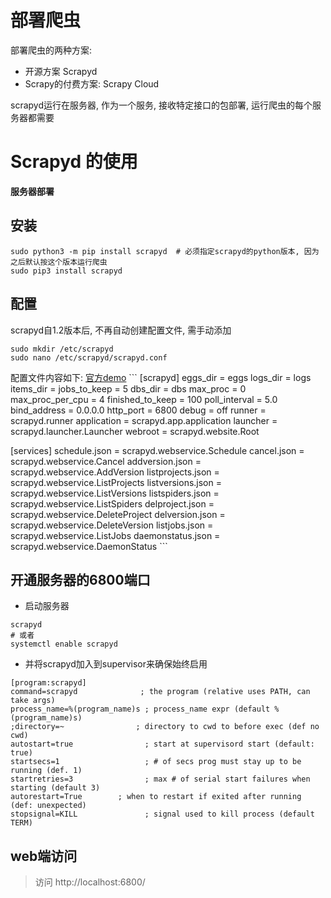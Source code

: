# 部署爬虫

部署爬虫的两种方案:
- 开源方案 Scrapyd
- Scrapy的付费方案: Scrapy Cloud

scrapyd运行在服务器, 作为一个服务, 接收特定接口的包部署, 运行爬虫的每个服务器都需要

# Scrapyd 的使用

__服务器部署__

## 安装
```
sudo python3 -m pip install scrapyd  # 必须指定scrapyd的python版本, 因为之后默认按这个版本运行爬虫
sudo pip3 install scrapyd
```

## 配置

scrapyd自1.2版本后, 不再自动创建配置文件, 需手动添加
```
sudo mkdir /etc/scrapyd
sudo nano /etc/scrapyd/scrapyd.conf
```
配置文件内容如下: 
[官方demo](https://scrapyd.readthedocs.io/en/stable/config.html#example-configuration-file)
    ```
[scrapyd]
eggs_dir    = eggs
logs_dir    = logs
items_dir   =
jobs_to_keep = 5
dbs_dir     = dbs
max_proc    = 0
max_proc_per_cpu = 4
finished_to_keep = 100
poll_interval = 5.0
bind_address = 0.0.0.0
http_port   = 6800
debug       = off
runner      = scrapyd.runner
application = scrapyd.app.application
launcher    = scrapyd.launcher.Launcher
webroot     = scrapyd.website.Root

[services]
schedule.json     = scrapyd.webservice.Schedule
cancel.json       = scrapyd.webservice.Cancel
addversion.json   = scrapyd.webservice.AddVersion
listprojects.json = scrapyd.webservice.ListProjects
listversions.json = scrapyd.webservice.ListVersions
listspiders.json  = scrapyd.webservice.ListSpiders
delproject.json   = scrapyd.webservice.DeleteProject
delversion.json   = scrapyd.webservice.DeleteVersion
listjobs.json     = scrapyd.webservice.ListJobs
daemonstatus.json = scrapyd.webservice.DaemonStatus
    ```

## 开通服务器的6800端口

- 启动服务器
```
scrapyd
# 或者
systemctl enable scrapyd
```

- 并将scrapyd加入到supervisor来确保始终启用
```
[program:scrapyd]
command=scrapyd              ; the program (relative uses PATH, can take args)
process_name=%(program_name)s ; process_name expr (default %(program_name)s)
;directory=~                ; directory to cwd to before exec (def no cwd)
autostart=true                ; start at supervisord start (default: true)
startsecs=1                   ; # of secs prog must stay up to be running (def. 1)
startretries=3                ; max # of serial start failures when starting (default 3)
autorestart=True        ; when to restart if exited after running (def: unexpected)
stopsignal=KILL               ; signal used to kill process (default TERM)
```

## web端访问
> 访问 http://localhost:6800/





